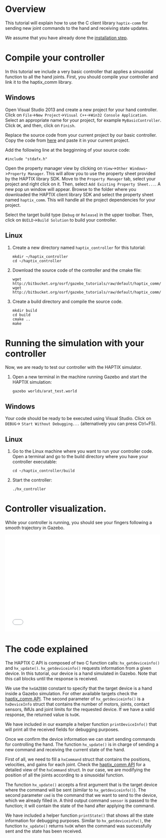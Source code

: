 # Overview

This tutorial will explain how to use the C client library `haptix-comm` for
sending new joint commands to the hand and receiving state updates.

We assume that you have already done the [installation step](http://gazebosim.org/tutorials?tut=haptix_install&cat=haptix).


# Compile your controller

In this tutorial we include a very basic controller that applies a sinusoidal
function to all the hand joints. First, you should compile your controller and
link it to the haptix_comm library.

## Windows

Open Visual Studio 2013 and create a new project for your hand controller. Click
on `File`->`New Project`->`Visual C++`->`Win32 Console Application`. Select an
appropriate name for your project, for example `MyBasicController`. Click `OK`,
and then, click on `Finish`.

Replace the source code from your current project by our basic controller. Copy
the code from [here](http://bitbucket.org/osrf/gazebo_tutorials/raw/default/haptix_comm/files/hx_controller.c) and paste it in your current project.

Add the following line at the begginning of your source code:

~~~
#include "stdafx.h"
~~~

Open the property manager view by clicking on `View`->`Other Windows`->`Property
Manager`. This will allow you to use the property sheet provided by the HAPTIX
library SDK. Move to the `Property Manager` tab, select your project and right
click on it. Then, select `Add Existing Property Sheet...`. A new pop un window
will appear. Browse to the folder where you downloaded the HAPTIX client library
SDK and select the property sheet named `haptix_comm`. This will handle all the
project dependencies for your project.

Select the target build type (`Debug` or `Release`) in the upper toolbar. Then,
click on `BUILD`->`Build Solution` to build your controller.

## Linux

1. Create a new directory named `haptix_controller` for this tutorial:

    ~~~
    mkdir ~/haptix_controller
    cd ~/haptix_controller
    ~~~

1. Download the source code of the controller and the cmake file:

    ~~~
    wget http://bitbucket.org/osrf/gazebo_tutorials/raw/default/haptix_comm/files/hx_controller.c
    wget http://bitbucket.org/osrf/gazebo_tutorials/raw/default/haptix_comm/files/CMakeLists.txt
    ~~~

1. Create a build directory and compile the source code.

    ~~~
    mkdir build
    cd build
    cmake ..
    make
    ~~~

# Running the simulation with your controller

Now, we are ready to test our controller with the HAPTIX simulator.

1. Open a new terminal in the machine running Gazebo and start the HAPTIX simulation:

    ~~~
    gazebo worlds/arat_test.world
    ~~~

## Windows

Your code should be ready to be executed using Visual Studio. Click on `DEBUG`->
`Start Without Debugging...` (alternatively you can press Ctrl+F5).

## Linux

1. Go to the Linux machine where you want to run your controller code. Open a
terminal and go to the build directory where you have your controller
executable:

    ~~~
    cd ~/haptix_controller/build
    ~~~

1. Start the controller:

    ~~~
    ./hx_controller
    ~~~

# Controller visualization.

While your controller is running, you should see your fingers following a smooth
trajectory in Gazebo.

<iframe width="500" height="313" src="//player.vimeo.com/video/108959804" frameborder="0" webkitallowfullscreen mozallowfullscreen allowfullscreen></iframe>

# The code explained

<include from='/int main/' to='/printDeviceInfo\(.deviceInfo\)/' src='http://bitbucket.org/osrf/gazebo_tutorials/raw/default/haptix_comm/files/hx_controller.c' />

The HAPTIX C API is composed of two C function calls: `hx_getdeviceinfo()` and
`hx_update()`. `hx_getdeviceinfo()` requests information from a given device.
In this tutorial, our device is a hand simulated in Gazebo. Note that this call
blocks until the response is received.

We use the `hxGAZEBO` constant to specify that the target device is a hand inside a Gazebo
simulation. For other available targets check the [haptix_comm API](https://bitbucket.org/osrf/haptix_comm/src/cfd7e09c00ad045c0ee99a871f786971dc527fc5/include/haptix/comm/haptix.h?at=default). The second parameter of `hx_getdeviceinfo()` is a `hxDeviceInfo` struct that
contains the number of motors, joints, contact sensors, IMUs and joint limits
for the requested device. If we have a valid response, the returned value is `hxOK`.

We have included in our example a helper function `printDeviceInfo()` that will
print all the received fields for debugging purposes.

<include from='/  // Send commands/' to='/    usleep\(10000\);\n  }/' src='http://bitbucket.org/osrf/gazebo_tutorials/raw/default/haptix_comm/files/hx_controller.c' />

Once we confirm the device information we can start sending commands for
controlling the hand. The function `hx_update()` is in charge of sending a new
command and receiving the current state of the hand.

First of all, we need to fill a `hxCommand` struct that contains the positions,
velocities, and gains for each joint. Check the [haptix_comm API](https://bitbucket.org/osrf/haptix_comm/src/cfd7e09c00ad045c0ee99a871f786971dc527fc5/include/haptix/comm/haptix.h?at=default)
for a detailed view of the `hxCommand` struct. In our case, we are modifying the
position of all the joints according to a sinusoidal function.

The function `hx_update()` accepts a first argument that is the target device
where the command will be sent (similar to `hx_getdeviceinfo()`). The second
parameter `cmd` is the command that we want to send to the device, which we already
filled in. A third output command `sensor` is passed to the function; it will contain the
state of the hand after applying the command.

We have included a helper function `printState()` that shows all the state
information for debugging purposes. Similar to `hx_getdeviceinfo()`, the function
`hx_update()` returns `hxOK` when the command was successfully sent and the
state has been received.

